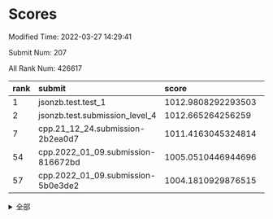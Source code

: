 # Scores

Modified Time: 2022-03-27 14:29:41

Submit Num: 207

All Rank Num: 426617

| rank |               submit               |       score        |       sigma        | pk_num |
| :--- | :--------------------------------- | :----------------- | :----------------- | :----- |
| 1    | jsonzb.test.test_1                 | 1012.9808292293503 | 0.8002801458508364 | 8243   |
| 2    | jsonzb.test.submission_level_4     | 1012.665264256259  | 0.8292975794530593 | 8245   |
| 7    | cpp.21_12_24.submission-2b2ea0d7   | 1011.4163045324814 | 0.7598347623481547 | 8243   |
| 54   | cpp.2022_01_09.submission-816672bd | 1005.0510446944696 | 0.7222689619230693 | 8240   |
| 57   | cpp.2022_01_09.submission-5b0e3de2 | 1004.1810929876515 | 0.7255020280952049 | 8243   |


<details>
<summary>全部</summary>

| rank |                 submit                 |       score        |       sigma        | pk_num |
| :--- | :------------------------------------- | :----------------- | :----------------- | :----- |
| 1    | jsonzb.test.test_1                     | 1012.9808292293503 | 0.8002801458508364 | 8243   |
| 2    | jsonzb.test.submission_level_4         | 1012.665264256259  | 0.8292975794530593 | 8245   |
| 3    | gobigger.level_3.submission_level_3_6  | 1012.2776738506134 | 0.8012184343886198 | 8249   |
| 4    | gobigger.level_3.submission_level_3_2  | 1011.8042366964709 | 0.7930559443534533 | 8245   |
| 5    | gobigger.level_3.submission_level_3_11 | 1011.786458929588  | 0.7801675154820962 | 8244   |
| 6    | gobigger.level_3.submission_level_3_8  | 1011.4900843425826 | 0.8118706267817138 | 8244   |
| 7    | cpp.21_12_24.submission-2b2ea0d7       | 1011.4163045324814 | 0.7598347623481547 | 8243   |
| 8    | gobigger.level_3.submission_level_3_31 | 1011.1467803989493 | 0.7867463706883435 | 8244   |
| 9    | gobigger.level_3.submission_level_3_19 | 1011.1347471458693 | 0.7905247970624742 | 8243   |
| 10   | gobigger.level_3.submission_level_3_30 | 1011.1023286024546 | 0.7777609665004328 | 8244   |
| 11   | gobigger.level_3.submission_level_3_48 | 1011.0926122753483 | 0.7517469291855541 | 8242   |
| 12   | gobigger.level_3.submission_level_3_3  | 1010.9645487841287 | 0.7603563623207725 | 8236   |
| 13   | gobigger.level_3.submission_level_3_10 | 1010.9377204946586 | 0.7518200210149208 | 8250   |
| 14   | gobigger.level_3.submission_level_3_24 | 1010.8395316255031 | 0.7505889678853012 | 8246   |
| 15   | gobigger.level_3.submission_level_3_15 | 1010.792008142923  | 0.7670833121049703 | 8242   |
| 16   | gobigger.level_3.submission_level_3_21 | 1010.631608250535  | 0.7655636685824729 | 8244   |
| 17   | gobigger.level_3.submission_level_3_13 | 1010.6126633178753 | 0.7744254082399545 | 8244   |
| 18   | gobigger.level_3.submission_level_3_26 | 1010.5652996028977 | 0.7736113463398968 | 8248   |
| 19   | gobigger.level_3.submission_level_3_16 | 1010.4755790805503 | 0.7414850737138198 | 8248   |
| 20   | gobigger.level_3.submission_level_3_39 | 1010.2975033187722 | 0.7613458727537813 | 8242   |
| 21   | gobigger.level_3.submission_level_3_4  | 1010.2629850841878 | 0.7790670828226385 | 8242   |
| 22   | gobigger.level_3.submission_level_3_35 | 1010.2525916274816 | 0.7585999352668915 | 8241   |
| 23   | gobigger.level_3.submission_level_3_25 | 1010.2145982152025 | 0.7627366064370561 | 8242   |
| 24   | gobigger.level_3.submission_level_3_45 | 1010.1490103072947 | 0.7599335491644487 | 8243   |
| 25   | gobigger.level_3.submission_level_3_27 | 1010.098927643691  | 0.7567627249296067 | 8245   |
| 26   | gobigger.level_3.submission_level_3_33 | 1010.0863136721349 | 0.7636885915084365 | 8246   |
| 27   | gobigger.level_3.submission_level_3_38 | 1010.0857080533277 | 0.7746346901964181 | 8247   |
| 28   | gobigger.level_3.submission_level_3_41 | 1009.987386569791  | 0.7485056345053919 | 8247   |
| 29   | gobigger.level_3.submission_level_3_18 | 1009.9408653104475 | 0.7626580475585657 | 8240   |
| 30   | gobigger.level_3.submission_level_3_47 | 1009.9261643855256 | 0.7472595723462682 | 8249   |
| 31   | gobigger.level_3.submission_level_3_7  | 1009.8865045172479 | 0.762414204253098  | 8245   |
| 32   | gobigger.level_3.submission_level_3_37 | 1009.8811063165944 | 0.7456396884074927 | 8249   |
| 33   | gobigger.level_3.submission_level_3_32 | 1009.8736922543425 | 0.7627382011743684 | 8243   |
| 34   | gobigger.level_3.submission_level_3_1  | 1009.8703851053648 | 0.7508874143388682 | 8242   |
| 35   | gobigger.level_3.submission_level_3_36 | 1009.8449564288858 | 0.7612970444855918 | 8250   |
| 36   | gobigger.level_3.submission_level_3_5  | 1009.827304942753  | 0.7348009647758174 | 8241   |
| 37   | gobigger.level_3.submission_level_3_44 | 1009.7600420153032 | 0.7606813898259416 | 8247   |
| 38   | gobigger.level_3.submission_level_3_9  | 1009.7266584312813 | 0.7533287316892546 | 8244   |
| 39   | gobigger.level_3.submission_level_3_17 | 1009.6421729888492 | 0.7469905466660343 | 8248   |
| 40   | gobigger.level_3.submission_level_3_49 | 1009.6241452312087 | 0.7546094324021533 | 8241   |
| 41   | gobigger.level_3.submission_level_3_22 | 1009.5635285936698 | 0.7600553192505749 | 8243   |
| 42   | gobigger.level_3.submission_level_3_40 | 1009.4391591800199 | 0.7592366890662026 | 8244   |
| 43   | gobigger.level_3.submission_level_3_23 | 1009.4311693603523 | 0.7414420510440078 | 8247   |
| 44   | gobigger.level_3.submission_level_3_46 | 1009.4045486364719 | 0.7532741688842194 | 8241   |
| 45   | gobigger.level_3.submission_level_3_28 | 1009.2485441289759 | 0.7528261478704763 | 8246   |
| 46   | gobigger.level_3.submission_level_3_0  | 1009.1253116315921 | 0.7630589127768415 | 8246   |
| 47   | gobigger.level_3.submission_level_3_12 | 1009.0495118915105 | 0.7450465208562153 | 8243   |
| 48   | gobigger.level_3.submission_level_3_43 | 1009.0020575536013 | 0.7523448215983768 | 8244   |
| 49   | gobigger.level_3.submission_level_3_34 | 1008.8550720633385 | 0.7512368155021318 | 8240   |
| 50   | gobigger.level_3.submission_level_3_29 | 1008.8450604388731 | 0.749680110234767  | 8245   |
| 51   | gobigger.level_3.submission_level_3_42 | 1008.6684306813448 | 0.7358548096502221 | 8243   |
| 52   | gobigger.level_3.submission_level_3_14 | 1008.643214681299  | 0.7594308274561343 | 8241   |
| 53   | gobigger.level_3.submission_level_3_20 | 1008.5813544595267 | 0.7375858183175367 | 8244   |
| 54   | cpp.2022_01_09.submission-816672bd     | 1005.0510446944696 | 0.7222689619230693 | 8240   |
| 55   | gobigger.level_1.submission_level_1_23 | 1005.0060169544712 | 0.7212807889336188 | 8243   |
| 56   | gobigger.level_1.submission_level_1_8  | 1004.460790444175  | 0.7136429834786895 | 8244   |
| 57   | cpp.2022_01_09.submission-5b0e3de2     | 1004.1810929876515 | 0.7255020280952049 | 8243   |
| 58   | gobigger.level_1.submission_level_1_3  | 1004.149855372813  | 0.7278169162637711 | 8240   |
| 59   | gobigger.level_1.submission_level_1_19 | 1004.0476482873754 | 0.7278060471532363 | 8251   |
| 60   | gobigger.level_1.submission_level_1_5  | 1004.0304426302267 | 0.7341703528951541 | 8245   |
| 61   | gobigger.level_1.submission_level_1_6  | 1004.0246268761772 | 0.7177211494099491 | 8250   |
| 62   | gobigger.level_1.submission_level_1_2  | 1003.972249330154  | 0.7202674275909344 | 8244   |
| 63   | gobigger.level_1.submission_level_1_44 | 1003.9015558748442 | 0.7102958057018565 | 8243   |
| 64   | gobigger.level_1.submission_level_1_43 | 1003.7835347265321 | 0.7114932203410425 | 8246   |
| 65   | gobigger.level_1.submission_level_1_46 | 1003.7354380923645 | 0.7181884018984321 | 8243   |
| 66   | gobigger.level_1.submission_level_1_18 | 1003.6953615818361 | 0.717376748405505  | 8241   |
| 67   | gobigger.level_1.submission_level_1_9  | 1003.6757332002337 | 0.7122192371307589 | 8243   |
| 68   | gobigger.level_1.submission_level_1_41 | 1003.6068370989478 | 0.7344149690512292 | 8246   |
| 69   | gobigger.level_1.submission_level_1_20 | 1003.5926899677127 | 0.7190931222192111 | 8249   |
| 70   | gobigger.level_1.submission_level_1_13 | 1003.543276698023  | 0.7205409002035894 | 8244   |
| 71   | gobigger.level_1.submission_level_1_21 | 1003.5260754328757 | 0.7130433919849449 | 8244   |
| 72   | gobigger.level_1.submission_level_1_42 | 1003.4953812415966 | 0.7217384808027356 | 8244   |
| 73   | gobigger.level_1.submission_level_1_15 | 1003.3875461735986 | 0.7286611415225523 | 8242   |
| 74   | gobigger.level_1.submission_level_1_49 | 1003.3382719660896 | 0.7327289984116215 | 8243   |
| 75   | gobigger.level_1.submission_level_1_32 | 1003.3319104141192 | 0.7186023460244256 | 8245   |
| 76   | gobigger.level_1.submission_level_1_24 | 1003.3209074832854 | 0.7161430159596281 | 8238   |
| 77   | gobigger.level_1.submission_level_1_35 | 1003.3043625112359 | 0.7054074128393938 | 8236   |
| 78   | gobigger.level_1.submission_level_1_31 | 1003.2905219512535 | 0.7093327634316597 | 8247   |
| 79   | gobigger.level_1.submission_level_1_33 | 1003.2825921982183 | 0.7218154089523031 | 8244   |
| 80   | gobigger.level_1.submission_level_1_1  | 1003.2815098236528 | 0.7115688968078161 | 8239   |
| 81   | gobigger.level_1.submission_level_1_25 | 1003.2785648176281 | 0.7182072513421953 | 8243   |
| 82   | gobigger.level_1.submission_level_1_30 | 1003.2722110145547 | 0.7180408357023911 | 8244   |
| 83   | gobigger.level_1.submission_level_1_38 | 1003.2392084796878 | 0.7094683579048413 | 8246   |
| 84   | gobigger.level_1.submission_level_1_7  | 1003.158566561996  | 0.709081048203634  | 8249   |
| 85   | gobigger.level_1.submission_level_1_47 | 1003.0406486996957 | 0.7142880818480147 | 8245   |
| 86   | gobigger.level_1.submission_level_1_48 | 1002.9918382106272 | 0.7129210428064076 | 8241   |
| 87   | gobigger.level_1.submission_level_1_36 | 1002.9751053283695 | 0.7144833160148542 | 8247   |
| 88   | gobigger.level_1.submission_level_1_22 | 1002.9667098458133 | 0.7200806768848103 | 8245   |
| 89   | gobigger.level_1.submission_level_1_14 | 1002.8100840753889 | 0.7138137330937252 | 8244   |
| 90   | gobigger.level_1.submission_level_1_45 | 1002.7236582773386 | 0.708004801610792  | 8245   |
| 91   | gobigger.level_1.submission_level_1_34 | 1002.7036463207882 | 0.7187534543827918 | 8244   |
| 92   | gobigger.level_1.submission_level_1_27 | 1002.6699454985313 | 0.6979193658445044 | 8247   |
| 93   | gobigger.level_1.submission_level_1_0  | 1002.5973827880287 | 0.710420471050336  | 8241   |
| 94   | gobigger.level_1.submission_level_1_29 | 1002.5633556501501 | 0.7162880783823573 | 8246   |
| 95   | gobigger.level_1.submission_level_1_37 | 1002.5237260220099 | 0.6946494980635275 | 8242   |
| 96   | gobigger.level_1.submission_level_1_11 | 1002.4970030381899 | 0.7163753361282817 | 8247   |
| 97   | gobigger.level_1.submission_level_1_28 | 1002.4848176847105 | 0.7038337108521878 | 8248   |
| 98   | gobigger.level_1.submission_level_1_39 | 1002.2754478299042 | 0.7098046508107305 | 8244   |
| 99   | gobigger.level_1.submission_level_1_4  | 1002.231429526457  | 0.7092984339732343 | 8242   |
| 100  | gobigger.level_1.submission_level_1_12 | 1002.1431100833076 | 0.7137385351006142 | 8244   |
| 101  | gobigger.level_1.submission_level_1_40 | 1002.1386731314484 | 0.7170733888482043 | 8247   |
| 102  | gobigger.level_1.submission_level_1_26 | 1002.1095486608259 | 0.7091822043045283 | 8243   |
| 103  | gobigger.level_1.submission_level_1_16 | 1001.8524554291528 | 0.7247996574756618 | 8245   |
| 104  | gobigger.level_1.submission_level_1_17 | 1001.8135712272742 | 0.7111644943844758 | 8242   |
| 105  | gobigger.level_1.submission_level_1_10 | 1001.765177117152  | 0.7086172644121085 | 8243   |
| 106  | gobigger.random.submission_random_36   | 997.6827930461682  | 0.7125329559803867 | 8245   |
| 107  | gobigger.random.submission_random_24   | 997.5881885172565  | 0.703867975914382  | 8240   |
| 108  | gobigger.random.submission_random_20   | 997.358270217449   | 0.7150523862746431 | 8244   |
| 109  | gobigger.random.submission_random_35   | 997.0942207950225  | 0.7058568836919888 | 8244   |
| 110  | gobigger.random.submission_random_48   | 996.9756983171037  | 0.7037538207137759 | 8244   |
| 111  | gobigger.random.submission_random_30   | 996.9440596265313  | 0.6974193105748646 | 8240   |
| 112  | gobigger.random.submission_random_44   | 996.8745606043274  | 0.7032139378034573 | 8243   |
| 113  | gobigger.random.submission_random_19   | 996.7750074711699  | 0.7225698761130274 | 8242   |
| 114  | gobigger.random.submission_random_41   | 996.7194479741505  | 0.708040234088404  | 8245   |
| 115  | gobigger.random.submission_random_16   | 996.5840492771729  | 0.7151221365398995 | 8245   |
| 116  | gobigger.random.submission_random_15   | 996.5830723070025  | 0.7100364194585689 | 8243   |
| 117  | gobigger.random.submission_random_18   | 996.5283238753603  | 0.7261696315947818 | 8242   |
| 118  | gobigger.random.submission_random_9    | 996.481407620012   | 0.7139348559934596 | 8242   |
| 119  | gobigger.random.submission_random_49   | 996.4565894540979  | 0.7096308618128092 | 8244   |
| 120  | gobigger.random.submission_random_27   | 996.3853902259259  | 0.7076668551267248 | 8248   |
| 121  | gobigger.random.submission_random_21   | 996.3508779333795  | 0.7008392709067964 | 8241   |
| 122  | gobigger.random.submission_random_0    | 996.2946673361962  | 0.7167255522174504 | 8239   |
| 123  | gobigger.random.submission_random_7    | 996.2774564579336  | 0.7221018920335543 | 8242   |
| 124  | gobigger.random.submission_random_40   | 996.2142221535457  | 0.7163714380658806 | 8247   |
| 125  | gobigger.random.submission_random_2    | 996.1812032504006  | 0.7131694343853905 | 8247   |
| 126  | gobigger.random.submission_random_11   | 996.1793990505913  | 0.7136709004507655 | 8243   |
| 127  | gobigger.random.submission_random_6    | 996.0880807163363  | 0.7221856964762023 | 8243   |
| 128  | gobigger.random.submission_random_26   | 996.0858706429536  | 0.713564034338288  | 8248   |
| 129  | gobigger.random.submission_random_5    | 996.0458771751652  | 0.7184188179654805 | 8249   |
| 130  | gobigger.random.submission_random_13   | 995.9206099257282  | 0.7121283813361445 | 8240   |
| 131  | gobigger.random.submission_random_34   | 995.918460212927   | 0.7327347105696921 | 8242   |
| 132  | gobigger.random.submission_random_42   | 995.863965913569   | 0.6995985369222587 | 8241   |
| 133  | gobigger.random.submission_random_47   | 995.823174993946   | 0.6963214194940888 | 8244   |
| 134  | gobigger.random.submission_random_8    | 995.8026624783068  | 0.7029438924968829 | 8244   |
| 135  | gobigger.random.submission_random_17   | 995.7066556860112  | 0.7254299075917483 | 8243   |
| 136  | gobigger.random.submission_random_12   | 995.6912788539406  | 0.7140583032705029 | 8241   |
| 137  | gobigger.random.submission_random_32   | 995.6659174976478  | 0.7149274469590097 | 8250   |
| 138  | gobigger.random.submission_random_43   | 995.5629712384591  | 0.7198224822010425 | 8245   |
| 139  | gobigger.random.submission_random_33   | 995.5516269432048  | 0.7111315468940869 | 8239   |
| 140  | gobigger.random.submission_random_1    | 995.539852825117   | 0.7110320232143058 | 8245   |
| 141  | gobigger.random.submission_random_29   | 995.5172280144607  | 0.7092878045931601 | 8245   |
| 142  | gobigger.random.submission_random_45   | 995.4915950684629  | 0.7115525305010552 | 8239   |
| 143  | gobigger.random.submission_random_22   | 995.4603645718928  | 0.7238860838257445 | 8244   |
| 144  | gobigger.random.submission_random_46   | 995.4422383368641  | 0.7270178410673936 | 8239   |
| 145  | gobigger.random.submission_random_10   | 995.3915219366311  | 0.7095116268014864 | 8246   |
| 146  | gobigger.random.submission_random_23   | 995.363795412059   | 0.7080270515544638 | 8240   |
| 147  | gobigger.random.submission_random_39   | 995.3295320796536  | 0.7171541985609298 | 8240   |
| 148  | gobigger.random.submission_random_31   | 995.3272274637613  | 0.7028476029338803 | 8241   |
| 149  | gobigger.random.submission_random_38   | 995.3149074225448  | 0.7182674062666492 | 8247   |
| 150  | gobigger.random.submission_random_37   | 995.2213660695477  | 0.7107167273148142 | 8247   |
| 151  | gobigger.random.submission_random_3    | 995.1628432216546  | 0.7188179640943198 | 8240   |
| 152  | gobigger.random.submission_random_4    | 995.1460812713328  | 0.7142887994873929 | 8248   |
| 153  | gobigger.random.submission_random_14   | 994.8452541127309  | 0.7327492652811619 | 8245   |
| 154  | gobigger.random.submission_random_25   | 994.6539500815935  | 0.7403055019527387 | 8243   |
| 155  | gobigger.random.submission_random_28   | 994.5157761259883  | 0.7196780998245628 | 8244   |
| 156  | gobigger.level_2.submission_level_2_43 | 994.3731931737981  | 0.7301114685178256 | 8242   |
| 157  | gobigger.level_2.submission_level_2_27 | 994.2180097323148  | 0.7400052044353445 | 8245   |
| 158  | gobigger.level_2.submission_level_2_12 | 994.0847644631841  | 0.7316481765867167 | 8246   |
| 159  | gobigger.level_2.submission_level_2_41 | 993.808523376177   | 0.7369317682912946 | 8243   |
| 160  | gobigger.level_2.submission_level_2_29 | 993.6666934120146  | 0.7311285803923022 | 8239   |
| 161  | gobigger.level_2.submission_level_2_11 | 993.5800321826129  | 0.7356052747953025 | 8237   |
| 162  | gobigger.level_2.submission_level_2_2  | 993.4621890807293  | 0.7455944305477211 | 8247   |
| 163  | gobigger.level_2.submission_level_2_9  | 993.366253297274   | 0.7417581011138151 | 8248   |
| 164  | gobigger.level_2.submission_level_2_19 | 993.0207485580196  | 0.7239265506491317 | 8240   |
| 165  | gobigger.level_2.submission_level_2_42 | 993.0032695001189  | 0.7273372011985723 | 8243   |
| 166  | gobigger.level_2.submission_level_2_32 | 992.8701638867253  | 0.7287105286908319 | 8238   |
| 167  | gobigger.level_2.submission_level_2_44 | 992.8243330246006  | 0.7269686767860948 | 8247   |
| 168  | gobigger.level_2.submission_level_2_48 | 992.8059573566823  | 0.7470392613030424 | 8240   |
| 169  | gobigger.level_2.submission_level_2_45 | 992.7517310140978  | 0.7379099036953131 | 8243   |
| 170  | gobigger.level_2.submission_level_2_30 | 992.7476241916813  | 0.7425676477750576 | 8240   |
| 171  | gobigger.level_2.submission_level_2_0  | 992.69504087856    | 0.7409804794538661 | 8248   |
| 172  | gobigger.level_2.submission_level_2_38 | 992.6889119904882  | 0.7329566577376669 | 8245   |
| 173  | gobigger.level_2.submission_level_2_16 | 992.6103790555162  | 0.7392820117569581 | 8246   |
| 174  | gobigger.level_2.submission_level_2_13 | 992.5369209071783  | 0.7611834180012559 | 8243   |
| 175  | gobigger.level_2.submission_level_2_6  | 992.4427085285538  | 0.7453966134796935 | 8239   |
| 176  | gobigger.level_2.submission_level_2_35 | 992.375138606603   | 0.7470720769097362 | 8239   |
| 177  | gobigger.level_2.submission_level_2_49 | 992.3636898162081  | 0.7489668478400103 | 8244   |
| 178  | gobigger.level_2.submission_level_2_46 | 992.336909999892   | 0.7430392556344828 | 8245   |
| 179  | gobigger.level_2.submission_level_2_47 | 992.2497593266431  | 0.7395040995390368 | 8247   |
| 180  | gobigger.level_2.submission_level_2_20 | 992.1990296335003  | 0.7371040323256619 | 8246   |
| 181  | gobigger.level_2.submission_level_2_36 | 992.1884425379935  | 0.760724970079652  | 8242   |
| 182  | gobigger.level_2.submission_level_2_8  | 992.085738687458   | 0.7514065433269508 | 8244   |
| 183  | gobigger.level_2.submission_level_2_14 | 992.0683895603411  | 0.7299102979116813 | 8240   |
| 184  | gobigger.level_2.submission_level_2_24 | 992.0630556892103  | 0.7344108121340377 | 8243   |
| 185  | gobigger.level_2.submission_level_2_25 | 992.0187440763889  | 0.7471828488476095 | 8249   |
| 186  | gobigger.level_2.submission_level_2_21 | 992.0128838168648  | 0.7609772567925295 | 8245   |
| 187  | gobigger.level_2.submission_level_2_1  | 991.9014031836277  | 0.7447526054842274 | 8245   |
| 188  | gobigger.level_2.submission_level_2_5  | 991.8258461011092  | 0.7432898476198656 | 8244   |
| 189  | gobigger.level_2.submission_level_2_23 | 991.6991146221663  | 0.7488315006330571 | 8249   |
| 190  | gobigger.level_2.submission_level_2_26 | 991.6727205070007  | 0.7734910999062237 | 8246   |
| 191  | gobigger.level_2.submission_level_2_10 | 991.6486922043349  | 0.7249393773509554 | 8243   |
| 192  | gobigger.level_2.submission_level_2_15 | 991.5954793184028  | 0.722663845238145  | 8246   |
| 193  | gobigger.level_2.submission_level_2_18 | 991.5066254249515  | 0.7611812970855115 | 8246   |
| 194  | gobigger.level_2.submission_level_2_37 | 991.4987795365308  | 0.7680620458767615 | 8244   |
| 195  | gobigger.level_2.submission_level_2_4  | 991.4528288454501  | 0.7581599571152813 | 8241   |
| 196  | gobigger.level_2.submission_level_2_28 | 991.4348393519189  | 0.7574004738211444 | 8249   |
| 197  | gobigger.level_2.submission_level_2_31 | 991.3819517440071  | 0.7397948800011339 | 8242   |
| 198  | gobigger.level_2.submission_level_2_17 | 991.3212419046895  | 0.7491999774581056 | 8240   |
| 199  | gobigger.level_2.submission_level_2_22 | 991.2573250100193  | 0.7502157158116349 | 8243   |
| 200  | gobigger.level_2.submission_level_2_34 | 991.1356434662052  | 0.7465598172790155 | 8246   |
| 201  | gobigger.level_2.submission_level_2_33 | 990.9993608090438  | 0.7442282108332433 | 8249   |
| 202  | gobigger.level_2.submission_level_2_40 | 990.9416717322365  | 0.7543509994088731 | 8240   |
| 203  | gobigger.level_2.submission_level_2_39 | 990.524997234669   | 0.7619893826082021 | 8239   |
| 204  | gobigger.level_2.submission_level_2_7  | 990.4705189811231  | 0.7634571061602962 | 8244   |
| 205  | gobigger.level_2.submission_level_2_3  | 990.0240642771925  | 0.7486829190820938 | 8239   |
| 206  | gobigger.none.submission_none_0        | 976.8394973964853  | 1.3518816299990344 | 8242   |
| 207  | gobigger.none.submission_none_1        | 976.125821339696   | 1.4873628671344439 | 8243   |

</details>